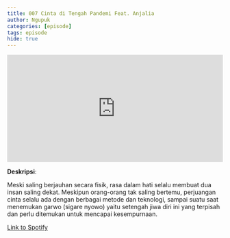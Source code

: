 ```yaml
---
title: 007 Cinta di Tengah Pandemi Feat. Anjalia
author: Ngupuk
categories: [episode]
tags: episode
hide: true
---
```


<iframe src="https://open.spotify.com/embed/episode/1EqR186N1iYz3oAp6lxH4U" width="100%" height="250" frameborder="0" allowtransparency="true" allow="encrypted-media"></iframe>

**Deskripsi**:

Meski saling berjauhan secara fisik, rasa dalam hati selalu membuat dua insan saling dekat.
Meskipun orang-orang tak saling bertemu, perjuangan cinta selalu ada dengan berbagai metode dan teknologi, sampai suatu saat menemukan garwo (sigare nyowo) yaitu setengah jiwa diri ini yang terpisah dan perlu ditemukan untuk mencapai kesempurnaan.

[Link to Spotify](https://open.spotify.com/episode/1EqR186N1iYz3oAp6lxH4U)
